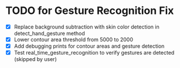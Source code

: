 # TODO for Gesture Recognition Fix

- [x] Replace background subtraction with skin color detection in detect_hand_gesture method
- [x] Lower contour area threshold from 5000 to 2000
- [x] Add debugging prints for contour areas and gesture detection
- [x] Test real_time_gesture_recognition to verify gestures are detected (skipped by user)
